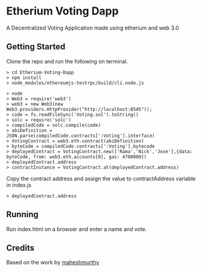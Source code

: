 # Etherium Voting Dapp

A Decentralized Voting Application made using etherium and web 3.0

## Getting Started

Clone the repo and run the following on terminal.
```
> cd Etherium-Voting-Dapp
> npm install
> node_modules/ethereumjs-testrpc/build/cli.node.js
```

```
> node
> Web3 = require('web3')
> web3 = new Web3(new Web3.providers.HttpProvider("http://localhost:8545"));
> code = fs.readFileSync('Voting.sol').toString()
> solc = require('solc')
> compiledCode = solc.compile(code)
> abiDefinition = JSON.parse(compiledCode.contracts[':Voting'].interface)
> VotingContract = web3.eth.contract(abiDefinition)
> byteCode = compiledCode.contracts[':Voting'].bytecode
> deployedContract = VotingContract.new(['Rama','Nick','Jose'],{data: byteCode, from: web3.eth.accounts[0], gas: 4700000})
> deployedContract.address
> contractInstance = VotingContract.at(deployedContract.address)
```

Copy the contract address and assign the value to contractAddress variable in index.js
```
> deployedContract.address
```

## Running

Run index.html on a browser and enter a name and vote.

## Credits
Based on the work by [maheshmurthy](https://gist.github.com/maheshmurthy)

